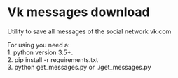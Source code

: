 <h1>Vk messages download</h1>
<p>Utility to save all messages of the social network vk.com</p>
<p>For using you need a:<br>
1. python version 3.5+.<br>
2. pip install -r requirements.txt<br>
3. python get_messages.py or ./get_messages.py<br>
</p>
